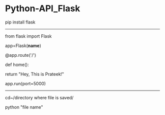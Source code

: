 # Python-API_Flask

pip install flask

---------------------

from flask import Flask 

app=Flask(__name__)

@app.route('/')

def home():

   return "Hey, This is Prateek!"

app.run(port=5000)

----------------------------------

cd~/directory where file is saved/

python "file name"
